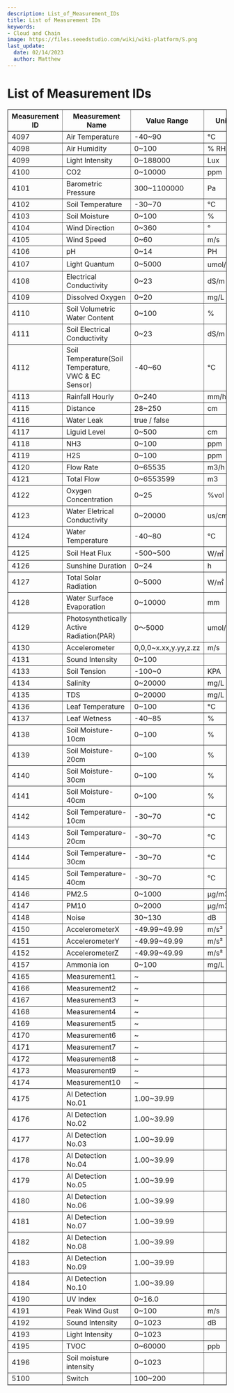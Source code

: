 ```yaml
---
description: List_of_Measurement_IDs
title: List of Measurement IDs
keywords:
- Cloud and Chain
image: https://files.seeedstudio.com/wiki/wiki-platform/S.png        
last_update:
  date: 02/14/2023
  author: Matthew
---
```


<div class="post-header">
<h1>List of Measurement IDs</h1>
</div>
<div class="post-content">
<div id="toc"></div>
<div>
<div id="di"></div>
<table id="tb" border="1">
<tbody>
<tr>
<th>Measurement ID</th>
<th>Measurement Name</th>
<th>Value Range</th>
<th>Unit</th>
<th>Remark</th>
</tr>
<tr>
<td>4097</td>
<td>Air Temperature</td>
<td>-40~90</td>
<td>℃</td>
<td></td>
</tr>
<tr>
<td>4098</td>
<td>Air Humidity</td>
<td>0~100</td>
<td>% RH</td>
<td></td>
</tr>
<tr>
<td>4099</td>
<td>Light Intensity</td>
<td>0~188000</td>
<td>Lux</td>
<td></td>
</tr>
<tr>
<td>4100</td>
<td>CO2</td>
<td>0~10000</td>
<td>ppm</td>
<td></td>
</tr>
<tr>
<td>4101</td>
<td>Barometric Pressure</td>
<td>300~1100000</td>
<td>Pa</td>
<td></td>
</tr>
<tr>
<td>4102</td>
<td>Soil Temperature</td>
<td>-30~70</td>
<td>℃</td>
<td></td>
</tr>
<tr>
<td>4103</td>
<td>Soil Moisture</td>
<td>0~100</td>
<td>%</td>
<td></td>
</tr>
<tr>
<td>4104</td>
<td>Wind Direction</td>
<td>0~360</td>
<td>°</td>
<td></td>
</tr>
<tr>
<td>4105</td>
<td>Wind Speed</td>
<td>0~60</td>
<td>m/s</td>
<td></td>
</tr>
<tr>
<td>4106</td>
<td>pH</td>
<td>0~14</td>
<td>PH</td>
<td></td>
</tr>
<tr>
<td>4107</td>
<td>Light Quantum</td>
<td>0~5000</td>
<td>umol/㎡s</td>
<td></td>
</tr>
<tr>
<td>4108</td>
<td>Electrical Conductivity</td>
<td>0~23</td>
<td>dS/m</td>
<td></td>
</tr>
<tr>
<td>4109</td>
<td>Dissolved Oxygen</td>
<td>0~20</td>
<td>mg/L</td>
<td></td>
</tr>
<tr>
<td>4110</td>
<td>Soil Volumetric Water Content</td>
<td>0~100</td>
<td>%</td>
<td></td>
</tr>
<tr>
<td>4111</td>
<td>Soil Electrical Conductivity</td>
<td>0~23</td>
<td>dS/m</td>
<td>Deprecated,please use 4108 instead</td>
</tr>
<tr>
<td>4112</td>
<td>Soil Temperature(Soil Temperature, VWC &amp; EC Sensor)</td>
<td>-40~60</td>
<td>℃</td>
<td>Deprecated,please use 4102 instead</td>
</tr>
<tr>
<td>4113</td>
<td>Rainfall Hourly</td>
<td>0~240</td>
<td>mm/hour</td>
<td></td>
</tr>
<tr>
<td>4115</td>
<td>Distance</td>
<td>28~250</td>
<td>cm</td>
<td></td>
</tr>
<tr>
<td>4116</td>
<td>Water Leak</td>
<td>true / false</td>
<td></td>
<td></td>
</tr>
<tr>
<td>4117</td>
<td>Liguid Level</td>
<td>0~500</td>
<td>cm</td>
<td></td>
</tr>
<tr>
<td>4118</td>
<td>NH3</td>
<td>0~100</td>
<td>ppm</td>
<td></td>
</tr>
<tr>
<td>4119</td>
<td>H2S</td>
<td>0~100</td>
<td>ppm</td>
<td></td>
</tr>
<tr>
<td>4120</td>
<td>Flow Rate</td>
<td>0~65535</td>
<td>m3/h</td>
<td></td>
</tr>
<tr>
<td>4121</td>
<td>Total Flow</td>
<td>0~6553599</td>
<td>m3</td>
<td></td>
</tr>
<tr>
<td>4122</td>
<td>Oxygen Concentration</td>
<td>0~25</td>
<td>%vol</td>
<td></td>
</tr>
<tr>
<td>4123</td>
<td>Water Eletrical Conductivity</td>
<td>0~20000</td>
<td>us/cm</td>
<td></td>
</tr>
<tr>
<td>4124</td>
<td>Water Temperature</td>
<td>-40~80</td>
<td>℃</td>
<td></td>
</tr>
<tr>
<td>4125</td>
<td>Soil Heat Flux</td>
<td>-500~500</td>
<td>W/㎡</td>
<td></td>
</tr>
<tr>
<td>4126</td>
<td>Sunshine Duration</td>
<td>0~24</td>
<td>h</td>
<td></td>
</tr>
<tr>
<td>4127</td>
<td>Total Solar Radiation</td>
<td>0~5000</td>
<td>W/㎡</td>
<td></td>
</tr>
<tr>
<td>4128</td>
<td>Water Surface Evaporation</td>
<td>0~10000</td>
<td>mm</td>
<td></td>
</tr>
<tr>
<td>4129</td>
<td>Photosynthetically Active Radiation(PAR)</td>
<td>0～5000</td>
<td>umol/㎡s</td>
<td></td>
</tr>
<tr>
<td>4130</td>
<td>Accelerometer</td>
<td>0,0,0~x.xx,y.yy,z.zz</td>
<td>m/s</td>
<td></td>
</tr>
<tr>
<td>4131</td>
<td>Sound Intensity</td>
<td>0~100</td>
<td></td>
<td></td>
</tr>
<tr>
<td>4133</td>
<td>Soil Tension</td>
<td>-100~0</td>
<td>KPA</td>
<td></td>
</tr>
<tr>
<td>4134</td>
<td>Salinity</td>
<td>0~20000</td>
<td>mg/L</td>
<td></td>
</tr>
<tr>
<td>4135</td>
<td>TDS</td>
<td>0~20000</td>
<td>mg/L</td>
<td></td>
</tr>
<tr>
<td>4136</td>
<td>Leaf Temperature</td>
<td>0~100</td>
<td>℃</td>
<td></td>
</tr>
<tr>
<td>4137</td>
<td>Leaf Wetness</td>
<td>-40~85</td>
<td>%</td>
<td></td>
</tr>
<tr>
<td>4138</td>
<td>Soil Moisture-10cm</td>
<td>0~100</td>
<td>%</td>
<td></td>
</tr>
<tr>
<td>4139</td>
<td>Soil Moisture-20cm</td>
<td>0~100</td>
<td>%</td>
<td></td>
</tr>
<tr>
<td>4140</td>
<td>Soil Moisture-30cm</td>
<td>0~100</td>
<td>%</td>
<td></td>
</tr>
<tr>
<td>4141</td>
<td>Soil Moisture-40cm</td>
<td>0~100</td>
<td>%</td>
<td></td>
</tr>
<tr>
<td>4142</td>
<td>Soil Temperature-10cm</td>
<td>-30~70</td>
<td>℃</td>
<td></td>
</tr>
<tr>
<td>4143</td>
<td>Soil Temperature-20cm</td>
<td>-30~70</td>
<td>℃</td>
<td></td>
</tr>
<tr>
<td>4144</td>
<td>Soil Temperature-30cm</td>
<td>-30~70</td>
<td>℃</td>
<td></td>
</tr>
<tr>
<td>4145</td>
<td>Soil Temperature-40cm</td>
<td>-30~70</td>
<td>℃</td>
<td></td>
</tr>
<tr>
<td>4146</td>
<td>PM2.5</td>
<td>0~1000</td>
<td>μg/m3</td>
<td></td>
</tr>
<tr>
<td>4147</td>
<td>PM10</td>
<td>0~2000</td>
<td>μg/m3</td>
<td></td>
</tr>
<tr>
<td>4148</td>
<td>Noise</td>
<td>30~130</td>
<td>dB</td>
<td></td>
</tr>
<tr>
<td>4150</td>
<td>AccelerometerX</td>
<td>-49.99~49.99</td>
<td>m/s²</td>
<td></td>
</tr>
<tr>
<td>4151</td>
<td>AccelerometerY</td>
<td>-49.99~49.99</td>
<td>m/s²</td>
<td></td>
</tr>
<tr>
<td>4152</td>
<td>AccelerometerZ</td>
<td>-49.99~49.99</td>
<td>m/s²</td>
<td></td>
</tr>
<tr>
<td>4157</td>
<td>Ammonia ion</td>
<td>0~100</td>
<td>mg/L</td>
<td></td>
</tr>
<tr>
<td>4165</td>
<td>Measurement1</td>
<td>~</td>
<td></td>
<td></td>
</tr>
<tr>
<td>4166</td>
<td>Measurement2</td>
<td>~</td>
<td></td>
<td></td>
</tr>
<tr>
<td>4167</td>
<td>Measurement3</td>
<td>~</td>
<td></td>
<td></td>
</tr>
<tr>
<td>4168</td>
<td>Measurement4</td>
<td>~</td>
<td></td>
<td></td>
</tr>
<tr>
<td>4169</td>
<td>Measurement5</td>
<td>~</td>
<td></td>
<td></td>
</tr>
<tr>
<td>4170</td>
<td>Measurement6</td>
<td>~</td>
<td></td>
<td></td>
</tr>
<tr>
<td>4171</td>
<td>Measurement7</td>
<td>~</td>
<td></td>
<td></td>
</tr>
<tr>
<td>4172</td>
<td>Measurement8</td>
<td>~</td>
<td></td>
<td></td>
</tr>
<tr>
<td>4173</td>
<td>Measurement9</td>
<td>~</td>
<td></td>
<td></td>
</tr>
<tr>
<td>4174</td>
<td>Measurement10</td>
<td>~</td>
<td></td>
<td></td>
</tr>
<tr>
<td>4175</td>
<td>AI Detection No.01</td>
<td>1.00~39.99</td>
<td></td>
<td></td>
</tr>
<tr>
<td>4176</td>
<td>AI Detection No.02</td>
<td>1.00~39.99</td>
<td></td>
<td></td>
</tr>
<tr>
<td>4177</td>
<td>AI Detection No.03</td>
<td>1.00~39.99</td>
<td></td>
<td></td>
</tr>
<tr>
<td>4178</td>
<td>AI Detection No.04</td>
<td>1.00~39.99</td>
<td></td>
<td></td>
</tr>
<tr>
<td>4179</td>
<td>AI Detection No.05</td>
<td>1.00~39.99</td>
<td></td>
<td></td>
</tr>
<tr>
<td>4180</td>
<td>AI Detection No.06</td>
<td>1.00~39.99</td>
<td></td>
<td></td>
</tr>
<tr>
<td>4181</td>
<td>AI Detection No.07</td>
<td>1.00~39.99</td>
<td></td>
<td></td>
</tr>
<tr>
<td>4182</td>
<td>AI Detection No.08</td>
<td>1.00~39.99</td>
<td></td>
<td></td>
</tr>
<tr>
<td>4183</td>
<td>AI Detection No.09</td>
<td>1.00~39.99</td>
<td></td>
<td></td>
</tr>
<tr>
<td>4184</td>
<td>AI Detection No.10</td>
<td>1.00~39.99</td>
<td></td>
<td></td>
</tr>
<tr>
<td>4190</td>
<td>UV Index</td>
<td>0~16.0</td>
<td></td>
<td></td>
</tr>
<tr>
<td>4191</td>
<td>Peak Wind Gust</td>
<td>0~100</td>
<td>m/s</td>
<td></td>
</tr>
<tr>
<td>4192</td>
<td>Sound Intensity</td>
<td>0~1023</td>
<td>dB</td>
<td></td>
</tr>
<tr>
<td>4193</td>
<td>Light Intensity</td>
<td>0~1023</td>
<td></td>
<td></td>
</tr>
<tr>
<td>4195</td>
<td>TVOC</td>
<td>0~60000</td>
<td>ppb</td>
<td></td>
</tr>
<tr>
<td>4196</td>
<td>Soil moisture intensity</td>
<td>0~1023</td>
<td></td>
<td></td>
</tr>
<tr>
<td>5100</td>
<td>Switch</td>
<td>100~200</td>
<td></td>
<td></td>
</tr>
</tbody>
</table>
</div>
</div>